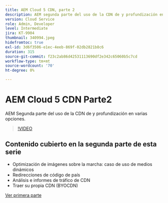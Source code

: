 ```yaml
---
title: AEM Cloud 5 CDN, parte 2
description: AEM segunda parte del uso de la CDN de y profundización en varias opciones.
version: Cloud Service
role: Admin, Developer
level: Intermediate
jira: KT-9904
thumbnail: 340994.jpeg
hidefromtoc: true
exl-id: 3d6f3506-e1ec-4eeb-869f-02db2821b8c6
duration: 315
source-git-commit: f23c2ab86d42531113690df2e342c65060b5c7cd
workflow-type: tm+mt
source-wordcount: '70'
ht-degree: 0%

---
```


# AEM Cloud 5 CDN Parte2

AEM Segunda parte del uso de la CDN de y profundización en varias opciones.

>[!VIDEO](https://video.tv.adobe.com/v/340994?quality=12&learn=on)

## Contenido cubierto en la segunda parte de esta serie

+ Optimización de imágenes sobre la marcha: caso de uso de medios dinámicos
+ Redirecciones de código de país
+ Análisis e informes de tráfico de CDN
+ Traer su propia CDN (BYOCDN)

[Ver primera parte](cloud5-aem-cdn-part1.md)